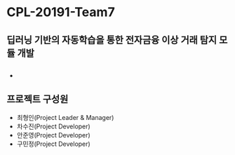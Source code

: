 CPL-20191-Team7
===============

## 딥러닝 기반의 자동학습을 통한 전자금융 이상 거래 탐지 모듈 개발

## 
  *

## 프로젝트 구성원
  * 최형인(Project Leader & Manager)
  * 차수진(Project Developer)
  * 안준영(Project Developer)
  * 구민정(Project Developer)
  
